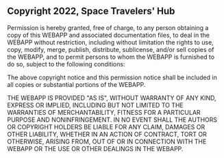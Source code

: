 ## Copyright 2022, Space Travelers' Hub

Permission is hereby granted, free of charge, to any person obtaining a copy of this WEBAPP and associated documentation files, to deal in the WEBAPP without restriction, including without limitation the rights to use, copy, modify, merge, publish, distribute, sublicense, and/or sell copies of the WEBAPP, and to permit persons to whom the WEBAPP is furnished to do so, subject to the following conditions:

The above copyright notice and this permission notice shall be included in all copies or substantial portions of the WEBAPP.

THE WEBAPP IS PROVIDED "AS IS", WITHOUT WARRANTY OF ANY KIND, EXPRESS OR IMPLIED, INCLUDING BUT NOT LIMITED TO THE WARRANTIES OF MERCHANTABILITY, FITNESS FOR A PARTICULAR PURPOSE AND NONINFRINGEMENT. IN NO EVENT SHALL THE AUTHORS OR COPYRIGHT HOLDERS BE LIABLE FOR ANY CLAIM, DAMAGES OR OTHER LIABILITY, WHETHER IN AN ACTION OF CONTRACT, TORT OR OTHERWISE, ARISING FROM, OUT OF OR IN CONNECTION WITH THE WEBAPP OR THE USE OR OTHER DEALINGS IN THE WEBAPP.
